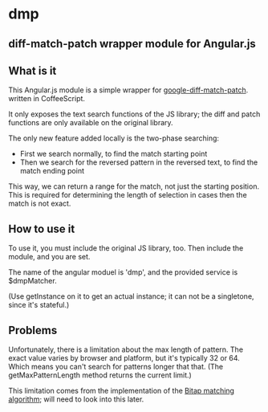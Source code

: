 # dmp
## diff-match-patch wrapper module for Angular.js

## What is it

This Angular.js module is a simple wrapper for [google-diff-match-patch](http://code.google.com/p/google-diff-match-patch/). written in CoffeeScript.

It only exposes the text search functions of the JS library; the diff and patch functions are only available on the original library.

The only new feature added locally is the two-phase searching:
 - First we search normally, to find the match starting point
 - Then we search for the reversed pattern in the reversed text, to find the match ending point

This way, we can return a range for the match, not just the starting position.
This is required for determining the length of selection in cases then the match is not exact.

## How to use it

To use it, you must include the original JS library, too.
Then include the module, and you are set.

The name of the angular moduel is 'dmp', and the provided service is $dmpMatcher.

(Use getInstance on it to get an actual instance; it can not be a singletone,
since it's stateful.)

## Problems

Unfortunately, there is a limitation about the max length of pattern.
The exact value varies by browser and platform, but it's typically
32 or 64. Which means you can't search for patterns longer that that.
(The getMaxPatternLength method returns the current limit.)

This limitation comes from the implementation of the 
[Bitap matching algorithm](http://neil.fraser.name/software/diff_match_patch/bitap.ps);
will need to look into this later.